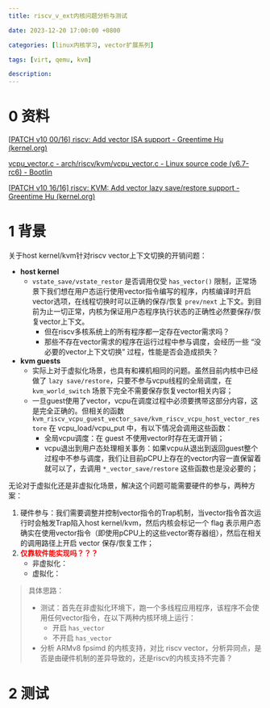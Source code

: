 ```yaml
---
title: riscv_v_ext内核问题分析与测试

date: 2023-12-20 17:00:00 +0800

categories: [linux内核学习, vector扩展系列]

tags: [virt, qemu, kvm]

description: 
---
```


# 0 资料

[[PATCH v10 00/16\] riscv: Add vector ISA support - Greentime Hu (kernel.org)](https://lore.kernel.org/all/cover.1652257230.git.greentime.hu@sifive.com/)

[vcpu_vector.c - arch/riscv/kvm/vcpu_vector.c - Linux source code (v6.7-rc6) - Bootlin](https://elixir.bootlin.com/linux/v6.7-rc6/source/arch/riscv/kvm/vcpu_vector.c#L60)

[[PATCH v10 16/16\] riscv: KVM: Add vector lazy save/restore support - Greentime Hu (kernel.org)](https://lore.kernel.org/all/8174f9e04cbb55b8bdeceeb0ca6ff2bdd748290c.1652257230.git.greentime.hu@sifive.com/)

# 1 背景

关于host kernel/kvm针对riscv vector上下文切换的开销问题：

* **host kernel**
  * `vstate_save/vstate_restor` 是否调用仅受 `has_vector()` 限制，正常场景下我们想在用户态运行使用vector指令编写的程序，内核编译时开启vector选项，在线程切换时可以正确的保存/恢复 `prev/next` 上下文。到目前为止一切正常，内核为保证用户态程序执行状态的正确性必然要保存/恢复vector上下文。
    * 但在riscv多核系统上的所有程序都一定存在vector需求吗？
    * 那些不存在vector需求的程序在运行过程中参与调度，会经历一些 “没必要的vector上下文切换” 过程，性能是否会造成损失？
* **kvm guests**
  * 实际上对于虚拟化场景，也具有和裸机相同的问题。虽然目前内核中已经做了 `lazy save/restore`，只要不参与vcpu线程的全局调度，在 `kvm_world_switch` 场景下完全不需要保存恢复vector相关内容；
  * 一旦guest使用了vector，vcpu在调度过程中必须要携带这部分内容，这是完全正确的。但相关的函数 `kvm_riscv_vcpu_guest_vector_save/kvm_riscv_vcpu_host_vector_restore` 在 vcpu_load/vcpu_put 中，有以下情况会调用这些函数：
    * 全局vcpu调度：在 guest 不使用vector时存在无谓开销；
    * vcpu退出到用户态处理相关事务：如果vcpu从退出到返回guest整个过程中不参与调度，我们让目前pCPU上存在的vector内容一直保留着就可以了，去调用 `*_vector_save/restore` 这些函数也是没必要的；

无论对于虚拟化还是非虚拟化场景，解决这个问题可能需要硬件的参与，两种方案：

1. 硬件参与：我们需要调整并控制vector指令的Trap机制，当vector指令首次运行时会触发Trap陷入host kernel/kvm，然后内核会标记一个 flag 表示用户态确实在使用vector指令（即使用pCPU上的这些vector寄存器组），然后在相关的调用路径上开启 vector 保存/恢复工作；
2. **<font color='red'>仅靠软件能实现吗？？？</font>**
   * 非虚拟化：
   * 虚拟化：

> 具体思路：
>
> * 测试：首先在非虚拟化环境下，跑一个多线程应用程序，该程序不会使用任何vector指令，在以下两种内核环境上运行：
>   * 开启 `has_vector` 
>   * 不开启 `has_vector`
> * 分析 ARMv8 fpsimd 的内核支持，对比 riscv vector，分析异同点，是否是由硬件机制的差异导致的，还是riscv的内核支持不完善？

 

# 2 测试







